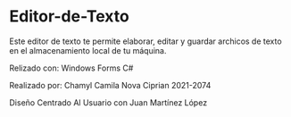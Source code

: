 # Editor-de-Texto
Este editor de texto te permite elaborar, editar y guardar archicos de texto en el almacenamiento local de tu máquina.

Relizado con: Windows Forms C#

Realizado por: Chamyl Camila Nova Ciprian 2021-2074

Diseño Centrado Al Usuario con Juan Martínez López

